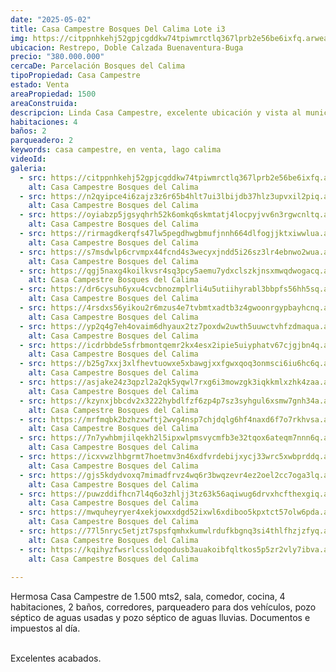 ```yaml
---
date: "2025-05-02"
title: Casa Campestre Bosques Del Calima Lote i3
img: https://citppnhkehj52gpjcgddkw74tpiwmrctlq367lprb2e56be6ixfq.arweave.ar/Eib3tOoh090Z6RGGNVv8m9FmRFNcN--t8Q6J3wSeRcs
ubicacion: Restrepo, Doble Calzada Buenaventura-Buga
precio: "380.000.000"
cercaDe: Parcelación Bosques del Calima
tipoPropiedad: Casa Campestre
estado: Venta
areaPropiedad: 1500
areaConstruida: 
descripcion: Linda Casa Campestre, excelente ubicación y vista al municipio de Restrepo. Ideal para el descanso.
habitaciones: 4
baños: 2
parqueadero: 2
keywords: casa campestre, en venta, lago calima
videoId: 
galeria:
  - src: https://citppnhkehj52gpjcgddkw74tpiwmrctlq367lprb2e56be6ixfq.arweave.ar/Eib3tOoh090Z6RGGNVv8m9FmRFNcN--t8Q6J3wSeRcs
    alt: Casa Campestre Bosques del Calima
  - src: https://n2qyipce4i6zajz3z6r65b4hlt7ui3lbijdb37hlz3upvxil2piq.arweave.ar/bqGEPETiPZAnO8-j7oeHXP9EbWFCRh38687o-t0L09E
    alt: Casa Campestre Bosques del Calima
  - src: https://oyiabzp5jgsyqhrh52k6omkq6skmtatj4locpyjvv6n3rgwcnltq.arweave.ar/dhAA5f1JpYgeJ-6V5zFQ9JTJgmni3CfhNa-buJrCauc
    alt: Casa Campestre Bosques del Calima
  - src: https://rirmagdkerqfs47lw5pegdhwgbmufjnnh664dlfogjjktxiwwlua.arweave.ar/iiLAGGokYFlz67deQwz2MFlCpa0_vcGsrjJSqd0Wsug
    alt: Casa Campestre Bosques del Calima
  - src: https://s7msdwlp6crvmpx44fcnd4s3wecyxjndd5i26sz3lr4ebnwo2wua.arweave.ar/l9kh2W_wo1Y-_OFE0fJbsQWLpaMfUa9LO1x4QLbO1ag
    alt: Casa Campestre Bosques del Calima
  - src: https://qgj5naxg4koilkvsr4sq3pcy5aemu7ydxclszkjnsxmwqdwogacq.arweave.ar/gZPWgubinIWqso8lDbxY6AjKfwO4lyypLZXZaA7OMAU
    alt: Casa Campestre Bosques del Calima
  - src: https://dr6cysuh6yxu4cvcbnozmplrli4u5utiihyrabl3bbpfs56hh5sq.arweave.ar/HHwsSof2L04Kogtdlj1xWjlO0mhB8RAFewheWXfHP2U
    alt: Casa Campestre Bosques del Calima
  - src: https://4rsdxs56yikou2r6mzus4e7tvbmtxadtb3z4gwoonrgypbayhcnq.arweave.ar/5GQ7y77CFOpqPmZpLhPzqFk7gHMO88NZzmxNh4QYOJs
    alt: Casa Campestre Bosques del Calima
  - src: https://yp2q4g7eh4ovaim6dhyaux2tz7poxdw2uwth5uuwctvhfzdmaqua.arweave.ar/w_UOG-Q_HVAhnhnwCl9Tz97rjtqlpn7SlhTqcuRsBCg
    alt: Casa Campestre Bosques del Calima
  - src: https://icdrbbde5sfrbmontqemr2kx4esx2ipie5uiyphatv67cjgjbn4q.arweave.ar/QIcQhGTsixCxzZwIyOlX4SV9IegnaIw84J198STJC3k
    alt: Casa Campestre Bosques del Calima
  - src: https://b25g7xxj3xlfhevtuowxe5xbawgjxxfgwxqoq3onmsci6iu6hc6q.arweave.ar/Drpv3und1lOSs6OtcnbhBYyb3Ka14OhtzWSEjyKeOL0
    alt: Casa Campestre Bosques del Calima
  - src: https://asjake24z3qpzl2a2qk5yqwl7rxg6i3mowzgk3iqkkmlxzhk4zaa.arweave.ar/BJIFE1zO4PyvQNQV3ELL_G5vI2x1smVtEFKYu-Tq5kA
    alt: Casa Campestre Bosques del Calima
  - src: https://kzynxjbbcdv2x3222hybdlfzf6zp4p7sz3syhgul6xsmw7gnh34a.arweave.ar/VnDbpCEQ66vvWtHwEay5L7L-P_LO5YOai_Xky3zNPvg
    alt: Casa Campestre Bosques del Calima
  - src: https://mrfmqbk2bzhzxwftj2wvg4nsp7chjdqlg6hf4naxd6f7o7rkhvsa.arweave.ar/ZErIBVoOT5vYs06tU3Gyf8R0jgs3jl40Fx-L934qPWQ
    alt: Casa Campestre Bosques del Calima
  - src: https://7n7ywhbmjilqekh2l5ipxwlpmsvycmfb3e32tqox6ateqm7nnn6q.arweave.ar/-3-LHCxKFwIo-l9Q-9lvZKuBMKHZN6nB1_AmSDPta30
    alt: Casa Campestre Bosques del Calima
  - src: https://icxvwzlhbgrmt7hoetmv3n46xdfvrdebijxycj33wrc5xwbprddq.arweave.ar/QK9bZWcJosn87iTZXbeeuMtYjIFCb4Ene7RF29gviMc
    alt: Casa Campestre Bosques del Calima
  - src: https://gjs5kdydvoxq7mimadfrvz4wq6r3bwqzevr4ez2oel2cc7oga3lq.arweave.ar/MmXVDwOrrw-xDADLGueWh6Ow2hklY8JnTiL0IX3GBtc
    alt: Casa Campestre Bosques del Calima
  - src: https://puwzddifhcn7l4q6o3zhljj3tz63k56aqiwug6drvxhcfthexgiq.arweave.ar/fS2RjQU4m_XyHnbydaU7nn21d8CCLUN4ca3OIszkuZE
    alt: Casa Campestre Bosques del Calima
  - src: https://mwquheyryer4xekjowxxdgd52ixwl6xdiboo5kpxtct57olw6pda.arweave.ar/ZaFDkxHBI8uRSXWvcZh90i9l-uNAXO6p95in37l288Y
    alt: Casa Campestre Bosques del Calima
  - src: https://77l5nryc5etjzt7spsfqmhxkumwlrdufkbgnq3si4thlfhzjzfyq.arweave.ar/_9fWxwLpJpzP8nyLBh7qoyy4joVQTNhuSOTOsp8pyXE
    alt: Casa Campestre Bosques del Calima
  - src: https://kqihyzfwsrlcsslodqodusb3auakoibfqltkos5p5zr2vly7ibva.arweave.ar/VBB8ZLaUVilJbhwcOkg7BQCnICWC5qdLr-5jqq8fQGo
    alt: Casa Campestre Bosques del Calima
  
---
```


Hermosa Casa Campestre de 1.500 mts2, sala, comedor, cocina, 4 habitaciones, 2 baños, corredores, parqueadero para dos vehículos, pozo séptico de aguas usadas y pozo séptico de aguas lluvias. Documentos e impuestos al día. <br><br>

Excelentes acabados. <br><br>